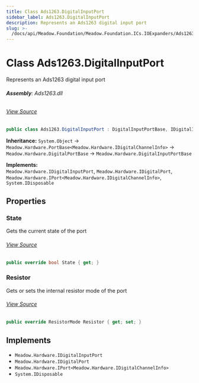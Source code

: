 ```yaml
---
title: Class Ads1263.DigitalInputPort
sidebar_label: Ads1263.DigitalInputPort
description: Represents an Ads1263 digital input port
slug: >-
  /docs/api/Meadow.Foundation/Meadow.Foundation.ICs.IOExpanders/Ads1263.DigitalInputPort
---
```

# Class Ads1263.DigitalInputPort
Represents an Ads1263 digital input port

###### **Assembly**: Ads1263.dll
###### [View Source](https://github.com/WildernessLabs/Meadow.Foundation.git/blob/develop/Source/Meadow.Foundation.Peripherals/ICs.IOExpanders.Ads1263/Driver/Ads1263.DigitalInputPort.cs#L11)
```csharp title="Declaration"
public class Ads1263.DigitalInputPort : DigitalInputPortBase, IDigitalInputPort, IDigitalPort, IPort<IDigitalChannelInfo>, IDisposable
```
**Inheritance:** `System.Object` -> `Meadow.Hardware.PortBase<Meadow.Hardware.IDigitalChannelInfo>` -> `Meadow.Hardware.DigitalPortBase` -> `Meadow.Hardware.DigitalInputPortBase`

**Implements:**  
`Meadow.Hardware.IDigitalInputPort`, `Meadow.Hardware.IDigitalPort`, `Meadow.Hardware.IPort<Meadow.Hardware.IDigitalChannelInfo>`, `System.IDisposable`

## Properties
### State
Gets the current state of the port
###### [View Source](https://github.com/WildernessLabs/Meadow.Foundation.git/blob/develop/Source/Meadow.Foundation.Peripherals/ICs.IOExpanders.Ads1263/Driver/Ads1263.DigitalInputPort.cs#L14)
```csharp title="Declaration"
public override bool State { get; }
```
### Resistor
Gets or sets the internal resistor mode of the port
###### [View Source](https://github.com/WildernessLabs/Meadow.Foundation.git/blob/develop/Source/Meadow.Foundation.Peripherals/ICs.IOExpanders.Ads1263/Driver/Ads1263.DigitalInputPort.cs#L28)
```csharp title="Declaration"
public override ResistorMode Resistor { get; set; }
```

## Implements

* `Meadow.Hardware.IDigitalInputPort`
* `Meadow.Hardware.IDigitalPort`
* `Meadow.Hardware.IPort<Meadow.Hardware.IDigitalChannelInfo>`
* `System.IDisposable`
